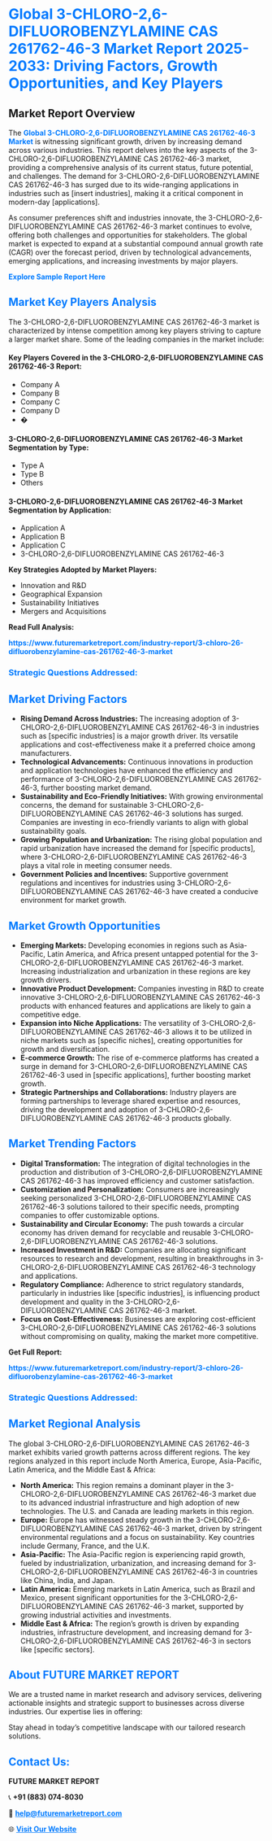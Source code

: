 <h1 style="color: #007BFF;">Global 3-CHLORO-2,6-DIFLUOROBENZYLAMINE CAS 261762-46-3 Market Report 2025-2033: Driving Factors, Growth Opportunities, and Key Players</h1>

<section id="overview">
<h2>Market Report Overview</h2>
<p>The <a href="https://www.futuremarketreport.com/industry-report/3-chloro-26-difluorobenzylamine-cas-261762-46-3-market" style="color: #007BFF; text-decoration: none;"><strong>Global 3-CHLORO-2,6-DIFLUOROBENZYLAMINE CAS 261762-46-3 Market</strong></a> is witnessing significant growth, driven by increasing demand across various industries. This report delves into the key aspects of the 3-CHLORO-2,6-DIFLUOROBENZYLAMINE CAS 261762-46-3 market, providing a comprehensive analysis of its current status, future potential, and challenges. The demand for 3-CHLORO-2,6-DIFLUOROBENZYLAMINE CAS 261762-46-3 has surged due to its wide-ranging applications in industries such as [insert industries], making it a critical component in modern-day [applications].</p>
<p>As consumer preferences shift and industries innovate, the 3-CHLORO-2,6-DIFLUOROBENZYLAMINE CAS 261762-46-3 market continues to evolve, offering both challenges and opportunities for stakeholders. The global market is expected to expand at a substantial compound annual growth rate (CAGR) over the forecast period, driven by technological advancements, emerging applications, and increasing investments by major players.</p>
</section>

<section id="overview">
<p><a href="https://www.futuremarketreport.com/request-sample/reportId=112317" style="color: #007BFF; text-decoration: none;"><strong>Explore Sample Report Here</strong></a></p>
</section>

<section id="key-players">
<h2 style="color: #007BFF;">Market Key Players Analysis</h2>
<p>The 3-CHLORO-2,6-DIFLUOROBENZYLAMINE CAS 261762-46-3 market is characterized by intense competition among key players striving to capture a larger market share. Some of the leading companies in the market include:</p>
<h4>Key Players Covered in the 3-CHLORO-2,6-DIFLUOROBENZYLAMINE CAS 261762-46-3 Report:</h4>
<ul><li>Company A</li><li>Company B</li><li>Company C</li><li>Company D</li><li>�</li></ul>
<h4>3-CHLORO-2,6-DIFLUOROBENZYLAMINE CAS 261762-46-3 Market Segmentation by Type:</h4>
<ul><li>Type A</li><li>Type B</li><li>Others</li></ul>

<h4>3-CHLORO-2,6-DIFLUOROBENZYLAMINE CAS 261762-46-3 Market Segmentation by Application:</h4>
<ul><li>Application A</li><li>Application B</li><li>Application C</li><li>3-CHLORO-2,6-DIFLUOROBENZYLAMINE CAS 261762-46-3</li></ul>
<p><strong>Key Strategies Adopted by Market Players:</strong></p>
<ul>
<li>Innovation and R&D</li>
<li>Geographical Expansion</li>
<li>Sustainability Initiatives</li>
<li>Mergers and Acquisitions</li>
</ul>
</section>

<section>
<p><strong>Read Full Analysis: </strong></p><a href="https://www.futuremarketreport.com/industry-report/3-chloro-26-difluorobenzylamine-cas-261762-46-3-market" style="color: #007BFF; text-decoration: none;"><strong>https://www.futuremarketreport.com/industry-report/3-chloro-26-difluorobenzylamine-cas-261762-46-3-market</strong></a>
<h3 style="color: #007BFF;">Strategic Questions Addressed:</h3>
</section>

<section id="driving-factors">
<h2 style="color: #007BFF;">Market Driving Factors</h2>
<ul>
<li><strong>Rising Demand Across Industries:</strong> The increasing adoption of 3-CHLORO-2,6-DIFLUOROBENZYLAMINE CAS 261762-46-3 in industries such as [specific industries] is a major growth driver. Its versatile applications and cost-effectiveness make it a preferred choice among manufacturers.</li>
<li><strong>Technological Advancements:</strong> Continuous innovations in production and application technologies have enhanced the efficiency and performance of 3-CHLORO-2,6-DIFLUOROBENZYLAMINE CAS 261762-46-3, further boosting market demand.</li>
<li><strong>Sustainability and Eco-Friendly Initiatives:</strong> With growing environmental concerns, the demand for sustainable 3-CHLORO-2,6-DIFLUOROBENZYLAMINE CAS 261762-46-3 solutions has surged. Companies are investing in eco-friendly variants to align with global sustainability goals.</li>
<li><strong>Growing Population and Urbanization:</strong> The rising global population and rapid urbanization have increased the demand for [specific products], where 3-CHLORO-2,6-DIFLUOROBENZYLAMINE CAS 261762-46-3 plays a vital role in meeting consumer needs.</li>
<li><strong>Government Policies and Incentives:</strong> Supportive government regulations and incentives for industries using 3-CHLORO-2,6-DIFLUOROBENZYLAMINE CAS 261762-46-3 have created a conducive environment for market growth.</li>
</ul>
</section>

<section id="growth-opportunities">
<h2 style="color: #007BFF;">Market Growth Opportunities</h2>
<ul>
<li><strong>Emerging Markets:</strong> Developing economies in regions such as Asia-Pacific, Latin America, and Africa present untapped potential for the 3-CHLORO-2,6-DIFLUOROBENZYLAMINE CAS 261762-46-3 market. Increasing industrialization and urbanization in these regions are key growth drivers.</li>
<li><strong>Innovative Product Development:</strong> Companies investing in R&D to create innovative 3-CHLORO-2,6-DIFLUOROBENZYLAMINE CAS 261762-46-3 products with enhanced features and applications are likely to gain a competitive edge.</li>
<li><strong>Expansion into Niche Applications:</strong> The versatility of 3-CHLORO-2,6-DIFLUOROBENZYLAMINE CAS 261762-46-3 allows it to be utilized in niche markets such as [specific niches], creating opportunities for growth and diversification.</li>
<li><strong>E-commerce Growth:</strong> The rise of e-commerce platforms has created a surge in demand for 3-CHLORO-2,6-DIFLUOROBENZYLAMINE CAS 261762-46-3 used in [specific applications], further boosting market growth.</li>
<li><strong>Strategic Partnerships and Collaborations:</strong> Industry players are forming partnerships to leverage shared expertise and resources, driving the development and adoption of 3-CHLORO-2,6-DIFLUOROBENZYLAMINE CAS 261762-46-3 products globally.</li>
</ul>
</section>

<section id="trending-factors">
<h2 style="color: #007BFF;">Market Trending Factors</h2>
<ul>
<li><strong>Digital Transformation:</strong> The integration of digital technologies in the production and distribution of 3-CHLORO-2,6-DIFLUOROBENZYLAMINE CAS 261762-46-3 has improved efficiency and customer satisfaction.</li>
<li><strong>Customization and Personalization:</strong> Consumers are increasingly seeking personalized 3-CHLORO-2,6-DIFLUOROBENZYLAMINE CAS 261762-46-3 solutions tailored to their specific needs, prompting companies to offer customizable options.</li>
<li><strong>Sustainability and Circular Economy:</strong> The push towards a circular economy has driven demand for recyclable and reusable 3-CHLORO-2,6-DIFLUOROBENZYLAMINE CAS 261762-46-3 solutions.</li>
<li><strong>Increased Investment in R&D:</strong> Companies are allocating significant resources to research and development, resulting in breakthroughs in 3-CHLORO-2,6-DIFLUOROBENZYLAMINE CAS 261762-46-3 technology and applications.</li>
<li><strong>Regulatory Compliance:</strong> Adherence to strict regulatory standards, particularly in industries like [specific industries], is influencing product development and quality in the 3-CHLORO-2,6-DIFLUOROBENZYLAMINE CAS 261762-46-3 market.</li>
<li><strong>Focus on Cost-Effectiveness:</strong> Businesses are exploring cost-efficient 3-CHLORO-2,6-DIFLUOROBENZYLAMINE CAS 261762-46-3 solutions without compromising on quality, making the market more competitive.</li>
</ul>
</section>

<section>
<p><strong>Get Full Report: </strong></p><a href="https://www.futuremarketreport.com/industry-report/3-chloro-26-difluorobenzylamine-cas-261762-46-3-market" style="color: #007BFF; text-decoration: none;"><strong>https://www.futuremarketreport.com/industry-report/3-chloro-26-difluorobenzylamine-cas-261762-46-3-market</strong></a>
<h3 style="color: #007BFF;">Strategic Questions Addressed:</h3>
</section>


<section id="regional-analysis">
<h2 style="color: #007BFF;">Market Regional Analysis</h2>
<p>The global 3-CHLORO-2,6-DIFLUOROBENZYLAMINE CAS 261762-46-3 market exhibits varied growth patterns across different regions. The key regions analyzed in this report include North America, Europe, Asia-Pacific, Latin America, and the Middle East & Africa:</p>
<ul>
<li><strong>North America:</strong> This region remains a dominant player in the 3-CHLORO-2,6-DIFLUOROBENZYLAMINE CAS 261762-46-3 market due to its advanced industrial infrastructure and high adoption of new technologies. The U.S. and Canada are leading markets in this region.</li>
<li><strong>Europe:</strong> Europe has witnessed steady growth in the 3-CHLORO-2,6-DIFLUOROBENZYLAMINE CAS 261762-46-3 market, driven by stringent environmental regulations and a focus on sustainability. Key countries include Germany, France, and the U.K.</li>
<li><strong>Asia-Pacific:</strong> The Asia-Pacific region is experiencing rapid growth, fueled by industrialization, urbanization, and increasing demand for 3-CHLORO-2,6-DIFLUOROBENZYLAMINE CAS 261762-46-3 in countries like China, India, and Japan.</li>
<li><strong>Latin America:</strong> Emerging markets in Latin America, such as Brazil and Mexico, present significant opportunities for the 3-CHLORO-2,6-DIFLUOROBENZYLAMINE CAS 261762-46-3 market, supported by growing industrial activities and investments.</li>
<li><strong>Middle East & Africa:</strong> The region’s growth is driven by expanding industries, infrastructure development, and increasing demand for 3-CHLORO-2,6-DIFLUOROBENZYLAMINE CAS 261762-46-3 in sectors like [specific sectors].</li>
</ul>
</section>

<footer>
<h2 style="color: #007BFF;">About FUTURE MARKET REPORT</h2>
<p>We are a trusted name in market research and advisory services, delivering actionable insights and strategic support to businesses across diverse industries. Our expertise lies in offering:</p>

<p>Stay ahead in today’s competitive landscape with our tailored research solutions.</p>

<h2 style="color: #007BFF;">Contact Us:</h2>
<p><strong>FUTURE MARKET REPORT</strong></p>
<p>📞 <strong>+91 (883) 074-8030</strong></p>
<p>📧 <strong><a href="mailto:help@futuremarketreport.com" style="color: #007BFF;">help@futuremarketreport.com</a></strong></p>
<p>🌐 <strong><a href="https://www.futuremarketreport.com/" style="color: #007BFF;">Visit Our Website</a></strong></p>
</footer>